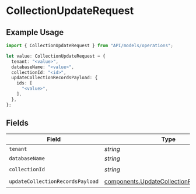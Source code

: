 # CollectionUpdateRequest

## Example Usage

```typescript
import { CollectionUpdateRequest } from "API/models/operations";

let value: CollectionUpdateRequest = {
  tenant: "<value>",
  databaseName: "<value>",
  collectionId: "<id>",
  updateCollectionRecordsPayload: {
    ids: [
      "<value>",
    ],
  },
};
```

## Fields

| Field                                                                                                  | Type                                                                                                   | Required                                                                                               | Description                                                                                            |
| ------------------------------------------------------------------------------------------------------ | ------------------------------------------------------------------------------------------------------ | ------------------------------------------------------------------------------------------------------ | ------------------------------------------------------------------------------------------------------ |
| `tenant`                                                                                               | *string*                                                                                               | :heavy_minus_sign:                                                                                     | N/A                                                                                                    |
| `databaseName`                                                                                         | *string*                                                                                               | :heavy_minus_sign:                                                                                     | N/A                                                                                                    |
| `collectionId`                                                                                         | *string*                                                                                               | :heavy_check_mark:                                                                                     | N/A                                                                                                    |
| `updateCollectionRecordsPayload`                                                                       | [components.UpdateCollectionRecordsPayload](../../models/components/updatecollectionrecordspayload.md) | :heavy_check_mark:                                                                                     | N/A                                                                                                    |
